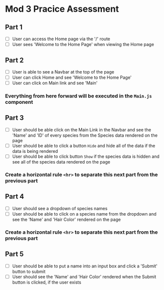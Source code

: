 # Mod 3 Pracice Assessment

## Part 1

- [ ] User can access the Home page via the '/' route
- [ ] User sees 'Welcome to the Home Page' when viewing the Home page

## Part 2

- [ ] User is able to see a Navbar at the top of the page
- [ ] User can click Home and see 'Welcome to the Home Page'
- [ ] User can click on Main link and see 'Main'

### Everything from here forward will be executed in the `Main.js` component

## Part 3

- [ ] User should be able click on the Main Link in the Navbar and see the 'Name' and 'ID' of every species from the Species data rendered on the page
- [ ] User should be able to click a button `Hide` and hide all of the data if the data is being rendered
- [ ] User should be able to click button `Show` if the species data is hidden and see all of the species data rendered on the page

### Create a horizontal rule `<hr>` to separate this next part from the previous part

## Part 4

- [ ] User should see a dropdown of species names
- [ ] User should be able to click on a species name from the dropdown and see the 'Name' and 'Hair Color' rendered on the page

### Create a horizontal rule `<hr>` to separate this next part from the previous part

## Part 5

- [ ] User should be able to put a name into an input box and click a 'Submit' button to submit
- [ ] User should see the 'Name' and 'Hair Color' rendered when the Submit button is clicked, if the user exists
